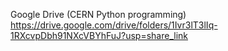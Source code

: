 Google Drive (CERN Python programming)
https://drive.google.com/drive/folders/1Ivr3lT3lIq-1RXcvpDbh91NXcVBYhFuJ?usp=share_link
